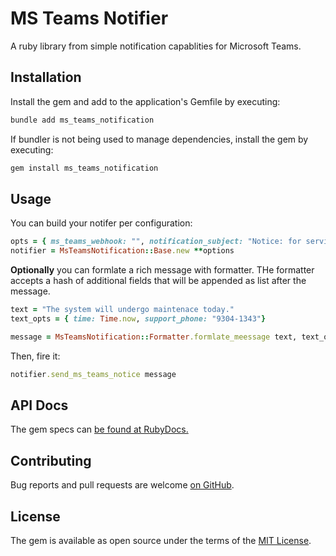# MS Teams Notifier

A ruby library from simple notification capablities for Microsoft Teams.

## Installation

Install the gem and add to the application's Gemfile by executing:

```bash
bundle add ms_teams_notification
```

If bundler is not being used to manage dependencies, install the gem by executing:

```bash
gem install ms_teams_notification
```

## Usage

You can build your notifer per configuration:

```ruby
opts = { ms_teams_webhook: "", notification_subject: "Notice: for service maintenance" }
notifier = MsTeamsNotification::Base.new **options
```

**Optionally** you can formlate a rich message with formatter.
THe formatter accepts a hash of additional fields that will be appended as list after the message.

```ruby
text = "The system will undergo maintenace today."
text_opts = { time: Time.now, support_phone: "9304-1343"}

message = MsTeamsNotification::Formatter.formlate_meessage text, text_opts
```

Then, fire it:

```ruby
notifier.send_ms_teams_notice message
```


## API Docs

The gem specs can [be found at RubyDocs.](https://www.rubydoc.info/gems/ms_teams_notification)

## Contributing

Bug reports and pull requests are welcome [on GitHub](https://github.com/abarrak/ms_teams_notification).

## License

The gem is available as open source under the terms of the [MIT License](https://opensource.org/licenses/MIT).
